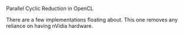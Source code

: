 Parallel Cyclic Reduction in OpenCL

There are a few implementations floating about.
This one removes any reliance on having nVidia
hardware. 
